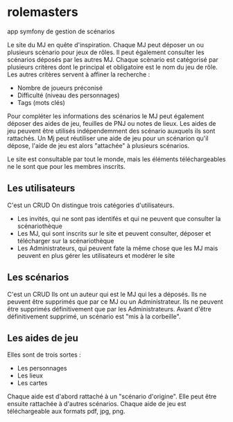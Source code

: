 # rolemasters
app symfony de gestion de scénarios

Le site du MJ en quête d'inspiration.
Chaque MJ peut déposer un ou plusieurs scènario pour jeux de rôles. Il peut également consulter les scénarios déposés par les autres MJ.
Chaque scènario est catégorisé par plusieurs critères dont le principal et obligatoire est le nom du jeu de rôle.
Les autres critères servent à affiner la recherche :
  - Nombre de joueurs préconisé
  - Difficulté (niveau des personnages)
  - Tags (mots clés)

Pour compléter les informations des scénarios le MJ peut également déposer des aides de jeu, feuilles de PNJ ou notes de lieux. 
Les aides de jeu peuvent être utilisés indépendemment des scénario auxquels ils sont rattachés.
Un Mj peut réutiliser une aide de jeu pour un scénarion qu'il dépose, l'aide de jeu est alors "attachée" à plusieurs scénarios.

Le site est consultable par tout le monde, mais les éléments téléchargeables ne le sont que pour les membres inscrits.

## Les utilisateurs
C'est un CRUD
On distingue trois catégories d'utilisateurs. 
  - Les invités, qui ne sont pas identifés et qui ne peuvent que consulter la scénariothèque
  - Les MJ, qui sont inscrits sur le site et peuvent consulter, déposer et télécharger sur la scénariothèque
  - Les Administrateurs, qui peuvent fate la même chose que les MJ mais peuvent en plus gérer les utilisateurs et modérer le site

## Les scénarios
C'est un CRUD
Ils ont un auteur qui est le MJ qui les a déposés. Ils ne peuvent être supprimés que par ce MJ ou un Administrateur.
Ils ne peuvent être supprimés définitivement que par les Administrateurs. Avant d'être définitivement supprimé, un scénario est "mis à la corbeille".

## Les aides de jeu
Elles sont de trois sortes :
  - Les personnages
  - Les lieux
  - Les cartes

Chaque aide est d'abord rattaché à un "scénario d'origine". Elle peut être ensuite rattachée à d'autres scénarios.
Chaque aide de jeu est téléchargeable aux formats pdf, jpg, png.
